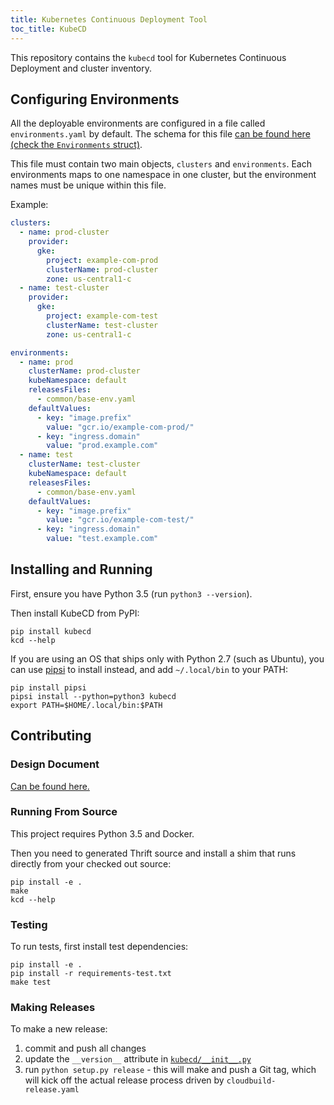 ```yaml
---
title: Kubernetes Continuous Deployment Tool
toc_title: KubeCD
---
```


This repository contains the `kubecd` tool for Kubernetes Continuous Deployment and cluster inventory.

## Configuring Environments

All the deployable environments are configured in a file called
`environments.yaml` by default. The schema for this file
[can be found here (check the `Environments` struct)](idl/github.com/zedge/kubecd/kubecd.thrift).

This file must contain two main objects, `clusters` and `environments`. Each environments maps to one
namespace in one cluster, but the environment names must be unique within this file.

Example:

```yaml
clusters:
  - name: prod-cluster
    provider:
      gke:
        project: example-com-prod
        clusterName: prod-cluster
        zone: us-central1-c
  - name: test-cluster
    provider:
      gke:
        project: example-com-test
        clusterName: test-cluster
        zone: us-central1-c

environments:
  - name: prod
    clusterName: prod-cluster
    kubeNamespace: default
    releasesFiles:
      - common/base-env.yaml
    defaultValues:
      - key: "image.prefix"
        value: "gcr.io/example-com-prod/"
      - key: "ingress.domain"
        value: "prod.example.com"
  - name: test
    clusterName: test-cluster
    kubeNamespace: default
    releasesFiles:
      - common/base-env.yaml
    defaultValues:
      - key: "image.prefix"
        value: "gcr.io/example-com-test/"
      - key: "ingress.domain"
        value: "test.example.com"
```

## Installing and Running

First, ensure you have Python 3.5 (run `python3 --version`).

Then install KubeCD from PyPI:

    pip install kubecd
    kcd --help

If you are using an OS that ships only with Python 2.7 (such as Ubuntu), you can use
[pipsi](https://github.com/mitsuhiko/pipsi) to install instead, and add `~/.local/bin` to your PATH:

    pip install pipsi
    pipsi install --python=python3 kubecd
    export PATH=$HOME/.local/bin:$PATH

## Contributing

### Design Document

[Can be found here.](docs/design.md)

### Running From Source

This project requires Python 3.5 and Docker.

Then you need to generated Thrift source and install a shim that runs directly from your checked out source:

    pip install -e .
    make
    kcd --help

### Testing

To run tests, first install test dependencies:

    pip install -e .
    pip install -r requirements-test.txt
    make test

### Making Releases

To make a new release:

 1. commit and push all changes
 2. update the `__version__` attribute in [`kubecd/__init__.py`](kubecd/__init__.py)
 3. run `python setup.py release` - this will make and push a Git tag, which will kick off the actual
    release process driven by `cloudbuild-release.yaml`
